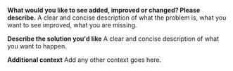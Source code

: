 
**What would you like to see added, improved or changed? Please describe.**
A clear and concise description of what the problem is, what you want to see improved, what you are missing.

**Describe the solution you'd like**
A clear and concise description of what you want to happen.

**Additional context**
Add any other context goes here.
